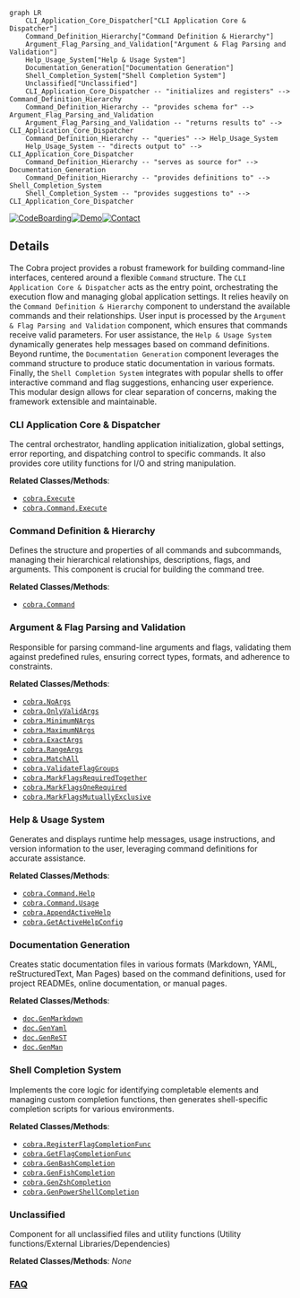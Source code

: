 ```mermaid
graph LR
    CLI_Application_Core_Dispatcher["CLI Application Core & Dispatcher"]
    Command_Definition_Hierarchy["Command Definition & Hierarchy"]
    Argument_Flag_Parsing_and_Validation["Argument & Flag Parsing and Validation"]
    Help_Usage_System["Help & Usage System"]
    Documentation_Generation["Documentation Generation"]
    Shell_Completion_System["Shell Completion System"]
    Unclassified["Unclassified"]
    CLI_Application_Core_Dispatcher -- "initializes and registers" --> Command_Definition_Hierarchy
    Command_Definition_Hierarchy -- "provides schema for" --> Argument_Flag_Parsing_and_Validation
    Argument_Flag_Parsing_and_Validation -- "returns results to" --> CLI_Application_Core_Dispatcher
    Command_Definition_Hierarchy -- "queries" --> Help_Usage_System
    Help_Usage_System -- "directs output to" --> CLI_Application_Core_Dispatcher
    Command_Definition_Hierarchy -- "serves as source for" --> Documentation_Generation
    Command_Definition_Hierarchy -- "provides definitions to" --> Shell_Completion_System
    Shell_Completion_System -- "provides suggestions to" --> CLI_Application_Core_Dispatcher
```

[![CodeBoarding](https://img.shields.io/badge/Generated%20by-CodeBoarding-9cf?style=flat-square)](https://github.com/CodeBoarding/CodeBoarding)[![Demo](https://img.shields.io/badge/Try%20our-Demo-blue?style=flat-square)](https://www.codeboarding.org/diagrams)[![Contact](https://img.shields.io/badge/Contact%20us%20-%20contact@codeboarding.org-lightgrey?style=flat-square)](mailto:contact@codeboarding.org)

## Details

The Cobra project provides a robust framework for building command-line interfaces, centered around a flexible `Command` structure. The `CLI Application Core & Dispatcher` acts as the entry point, orchestrating the execution flow and managing global application settings. It relies heavily on the `Command Definition & Hierarchy` component to understand the available commands and their relationships. User input is processed by the `Argument & Flag Parsing and Validation` component, which ensures that commands receive valid parameters. For user assistance, the `Help & Usage System` dynamically generates help messages based on command definitions. Beyond runtime, the `Documentation Generation` component leverages the command structure to produce static documentation in various formats. Finally, the `Shell Completion System` integrates with popular shells to offer interactive command and flag suggestions, enhancing user experience. This modular design allows for clear separation of concerns, making the framework extensible and maintainable.

### CLI Application Core & Dispatcher
The central orchestrator, handling application initialization, global settings, error reporting, and dispatching control to specific commands. It also provides core utility functions for I/O and string manipulation.


**Related Classes/Methods**:

- <a href="https://github.com/spf13/cobra/blob/maincobra.go" target="_blank" rel="noopener noreferrer">`cobra.Execute`</a>
- <a href="https://github.com/spf13/cobra/blob/maincommand.go" target="_blank" rel="noopener noreferrer">`cobra.Command.Execute`</a>


### Command Definition & Hierarchy
Defines the structure and properties of all commands and subcommands, managing their hierarchical relationships, descriptions, flags, and arguments. This component is crucial for building the command tree.


**Related Classes/Methods**:

- <a href="https://github.com/spf13/cobra/blob/maincommand.go" target="_blank" rel="noopener noreferrer">`cobra.Command`</a>


### Argument & Flag Parsing and Validation
Responsible for parsing command-line arguments and flags, validating them against predefined rules, ensuring correct types, formats, and adherence to constraints.


**Related Classes/Methods**:

- <a href="https://github.com/spf13/cobra/blob/mainargs.go" target="_blank" rel="noopener noreferrer">`cobra.NoArgs`</a>
- <a href="https://github.com/spf13/cobra/blob/mainargs.go" target="_blank" rel="noopener noreferrer">`cobra.OnlyValidArgs`</a>
- <a href="https://github.com/spf13/cobra/blob/mainargs.go" target="_blank" rel="noopener noreferrer">`cobra.MinimumNArgs`</a>
- <a href="https://github.com/spf13/cobra/blob/mainargs.go" target="_blank" rel="noopener noreferrer">`cobra.MaximumNArgs`</a>
- <a href="https://github.com/spf13/cobra/blob/mainargs.go" target="_blank" rel="noopener noreferrer">`cobra.ExactArgs`</a>
- <a href="https://github.com/spf13/cobra/blob/mainargs.go" target="_blank" rel="noopener noreferrer">`cobra.RangeArgs`</a>
- <a href="https://github.com/spf13/cobra/blob/mainargs.go" target="_blank" rel="noopener noreferrer">`cobra.MatchAll`</a>
- <a href="https://github.com/spf13/cobra/blob/mainflag_groups.go" target="_blank" rel="noopener noreferrer">`cobra.ValidateFlagGroups`</a>
- <a href="https://github.com/spf13/cobra/blob/mainflag_groups.go" target="_blank" rel="noopener noreferrer">`cobra.MarkFlagsRequiredTogether`</a>
- <a href="https://github.com/spf13/cobra/blob/mainflag_groups.go" target="_blank" rel="noopener noreferrer">`cobra.MarkFlagsOneRequired`</a>
- <a href="https://github.com/spf13/cobra/blob/mainflag_groups.go" target="_blank" rel="noopener noreferrer">`cobra.MarkFlagsMutuallyExclusive`</a>


### Help & Usage System
Generates and displays runtime help messages, usage instructions, and version information to the user, leveraging command definitions for accurate assistance.


**Related Classes/Methods**:

- <a href="https://github.com/spf13/cobra/blob/maincommand.go" target="_blank" rel="noopener noreferrer">`cobra.Command.Help`</a>
- <a href="https://github.com/spf13/cobra/blob/maincommand.go" target="_blank" rel="noopener noreferrer">`cobra.Command.Usage`</a>
- <a href="https://github.com/spf13/cobra/blob/mainactive_help.go" target="_blank" rel="noopener noreferrer">`cobra.AppendActiveHelp`</a>
- <a href="https://github.com/spf13/cobra/blob/mainactive_help.go" target="_blank" rel="noopener noreferrer">`cobra.GetActiveHelpConfig`</a>


### Documentation Generation
Creates static documentation files in various formats (Markdown, YAML, reStructuredText, Man Pages) based on the command definitions, used for project READMEs, online documentation, or manual pages.


**Related Classes/Methods**:

- <a href="https://github.com/spf13/cobra/blob/maindoc/md_docs.go" target="_blank" rel="noopener noreferrer">`doc.GenMarkdown`</a>
- <a href="https://github.com/spf13/cobra/blob/maindoc/yaml_docs.go" target="_blank" rel="noopener noreferrer">`doc.GenYaml`</a>
- <a href="https://github.com/spf13/cobra/blob/maindoc/rest_docs.go" target="_blank" rel="noopener noreferrer">`doc.GenReST`</a>
- <a href="https://github.com/spf13/cobra/blob/maindoc/man_docs.go" target="_blank" rel="noopener noreferrer">`doc.GenMan`</a>


### Shell Completion System
Implements the core logic for identifying completable elements and managing custom completion functions, then generates shell-specific completion scripts for various environments.


**Related Classes/Methods**:

- <a href="https://github.com/spf13/cobra/blob/maincompletions.go" target="_blank" rel="noopener noreferrer">`cobra.RegisterFlagCompletionFunc`</a>
- <a href="https://github.com/spf13/cobra/blob/maincompletions.go" target="_blank" rel="noopener noreferrer">`cobra.GetFlagCompletionFunc`</a>
- <a href="https://github.com/spf13/cobra/blob/mainbash_completions.go" target="_blank" rel="noopener noreferrer">`cobra.GenBashCompletion`</a>
- <a href="https://github.com/spf13/cobra/blob/mainfish_completions.go" target="_blank" rel="noopener noreferrer">`cobra.GenFishCompletion`</a>
- <a href="https://github.com/spf13/cobra/blob/mainzsh_completions.go" target="_blank" rel="noopener noreferrer">`cobra.GenZshCompletion`</a>
- <a href="https://github.com/spf13/cobra/blob/mainpowershell_completions.go" target="_blank" rel="noopener noreferrer">`cobra.GenPowerShellCompletion`</a>


### Unclassified
Component for all unclassified files and utility functions (Utility functions/External Libraries/Dependencies)


**Related Classes/Methods**: _None_



### [FAQ](https://github.com/CodeBoarding/GeneratedOnBoardings/tree/main?tab=readme-ov-file#faq)